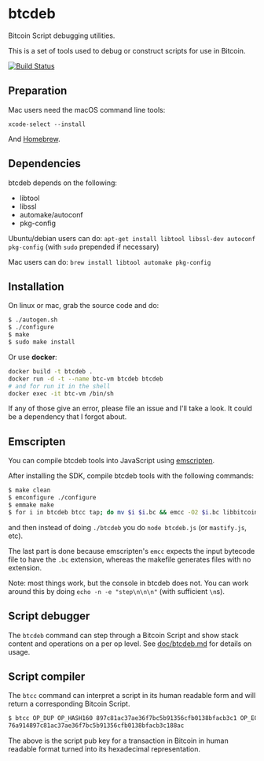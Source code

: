 # btcdeb

Bitcoin Script debugging utilities.

This is a set of tools used to debug or construct scripts for use in Bitcoin.

[![Build Status](https://travis-ci.org/bitcoin-core/btcdeb.svg?branch=master)](https://travis-ci.org/bitcoin-core/btcdeb)

## Preparation

Mac users need the macOS command line tools:

```
xcode-select --install
```

And [Homebrew](https://brew.sh/).

## Dependencies

btcdeb depends on the following:

- libtool
- libssl
- automake/autoconf
- pkg-config

Ubuntu/debian users can do: `apt-get install libtool libssl-dev autoconf pkg-config` (with `sudo` prepended if necessary)

Mac users can do: `brew install libtool automake pkg-config`

## Installation

On linux or mac, grab the source code and do:

```Bash
$ ./autogen.sh
$ ./configure
$ make
$ sudo make install
```

Or use **docker**:

```Bash
docker build -t btcdeb .
docker run -d -t --name btc-vm btcdeb btcdeb
# and for run it in the shell
docker exec -it btc-vm /bin/sh
```

If any of those give an error, please file an issue and I'll take a look. It could
be a dependency that I forgot about.

## Emscripten

You can compile btcdeb tools into JavaScript using [emscripten](http://kripken.github.io/emscripten-site/).

After installing the SDK, compile btcdeb tools with the following commands:

```Bash
$ make clean
$ emconfigure ./configure
$ emmake make
$ for i in btcdeb btcc tap; do mv $i $i.bc && emcc -O2 $i.bc libbitcoin.a -o $i.js; done
```

and then instead of doing `./btcdeb` you do `node btcdeb.js` (or `mastify.js`, etc).

The last part is done because emscripten's `emcc` expects the input bytecode file to have the `.bc` extension, whereas the makefile generates files with no extension.

Note: most things work, but the console in btcdeb does not. You can work around this by doing `echo -n -e "step\n\n\n"` (with sufficient `\n`s).

## Script debugger

The `btcdeb` command can step through a Bitcoin Script and show stack content and operations on a per op level. See [doc/btcdeb.md](doc/btcdeb.md) for details on usage.

## Script compiler

The `btcc` command can interpret a script in its human readable form and will
return a corresponding Bitcoin Script.

```Bash
$ btcc OP_DUP OP_HASH160 897c81ac37ae36f7bc5b91356cfb0138bfacb3c1 OP_EQUALVERIFY OP_CHECKSIG
76a914897c81ac37ae36f7bc5b91356cfb0138bfacb3c188ac
```

The above is the script pub key for a transaction in Bitcoin in human readable format turned into its hexadecimal representation.
